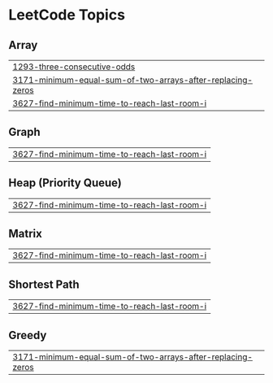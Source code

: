 

<!---LeetCode Topics Start-->
# LeetCode Topics
## Array
|  |
| ------- |
| [1293-three-consecutive-odds](https://github.com/solomon-2105/DSA/tree/master/1293-three-consecutive-odds) |
| [3171-minimum-equal-sum-of-two-arrays-after-replacing-zeros](https://github.com/solomon-2105/DSA/tree/master/3171-minimum-equal-sum-of-two-arrays-after-replacing-zeros) |
| [3627-find-minimum-time-to-reach-last-room-i](https://github.com/solomon-2105/DSA/tree/master/3627-find-minimum-time-to-reach-last-room-i) |
## Graph
|  |
| ------- |
| [3627-find-minimum-time-to-reach-last-room-i](https://github.com/solomon-2105/DSA/tree/master/3627-find-minimum-time-to-reach-last-room-i) |
## Heap (Priority Queue)
|  |
| ------- |
| [3627-find-minimum-time-to-reach-last-room-i](https://github.com/solomon-2105/DSA/tree/master/3627-find-minimum-time-to-reach-last-room-i) |
## Matrix
|  |
| ------- |
| [3627-find-minimum-time-to-reach-last-room-i](https://github.com/solomon-2105/DSA/tree/master/3627-find-minimum-time-to-reach-last-room-i) |
## Shortest Path
|  |
| ------- |
| [3627-find-minimum-time-to-reach-last-room-i](https://github.com/solomon-2105/DSA/tree/master/3627-find-minimum-time-to-reach-last-room-i) |
## Greedy
|  |
| ------- |
| [3171-minimum-equal-sum-of-two-arrays-after-replacing-zeros](https://github.com/solomon-2105/DSA/tree/master/3171-minimum-equal-sum-of-two-arrays-after-replacing-zeros) |
<!---LeetCode Topics End-->